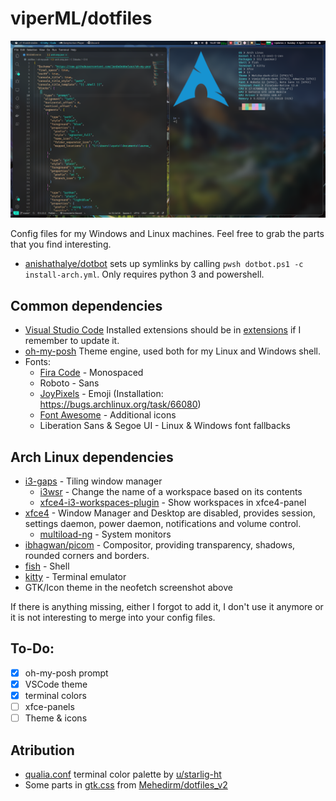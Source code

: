 # viperML/dotfiles

![](_img/2021_04_%204_0250.png)

Config files for my Windows and Linux machines. Feel free to grab the parts that you find interesting.

- [anishathalye/dotbot](https://github.com/anishathalye/dotbot)
sets up symlinks by calling `pwsh dotbot.ps1 -c install-arch.yml`. Only requires python 3 and powershell.



## Common dependencies
- [Visual Studio Code](https://code.visualstudio.com) Installed extensions should be in [extensions](Code/extensions) if I remember to update it.
- [oh-my-posh](https://ohmyposh.dev) Theme engine, used both for my Linux and Windows shell.
- Fonts:
  - [Fira Code](https://github.com/tonsky/FiraCode) - Monospaced
  - Roboto - Sans
  - [JoyPixels](https://www.joypixels.com) - Emoji (Installation: https://bugs.archlinux.org/task/66080)
  - [Font Awesome](https://fontawesome.com) - Additional icons
  - Liberation Sans & Segoe UI - Linux & Windows font fallbacks


## Arch Linux dependencies
- [i3-gaps](https://github.com/Airblader/i3) - Tiling window manager
  - [i3wsr](https://github.com/roosta/i3wsr) - Change the name of a workspace based on its contents
  - [xfce4-i3-workspaces-plugin](https://github.com/denesb/xfce4-i3-workspaces-plugin) - Show workspaces in xfce4-panel
- [xfce4](https://xfce.org) - Window Manager and Desktop are disabled, provides session, settings daemon, power daemon, notifications and volume control.
  - [multiload-ng](https://udda.github.io/multiload-ng/) - System monitors
- [ibhagwan/picom](https://github.com/ibhagwan/picom/) - Compositor, providing transparency, shadows, rounded corners and borders.
- [fish](https://fishshell.com) - Shell
- [kitty](https://sw.kovidgoyal.net/kitty/) - Terminal emulator
- GTK/Icon theme in the neofetch screenshot above

If there is anything missing, either I forgot to add it, I don't use it anymore or it is not interesting to merge into your config files.


## To-Do:
- [x] oh-my-posh prompt
- [x] VSCode theme
- [x] terminal colors
- [ ] xfce-panels
- [ ] Theme & icons

## Atribution

- [qualia.conf](kitty/qualia.conf) terminal color palette by [u/starlig-ht](https://www.reddit.com/r/unixporn/comments/hjzw5f/oc_qualitative_color_palette_for_ansi_terminal/)
- Some parts in [gtk.css](gtk-3.0/gtk.css) from [Mehedirm/dotfiles_v2](https://github.com/Mehedirm/dotfiles_v2)